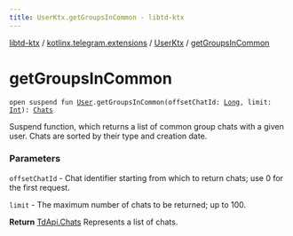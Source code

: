 ```yaml
---
title: UserKtx.getGroupsInCommon - libtd-ktx
---
```


[libtd-ktx](../../index.html) / [kotlinx.telegram.extensions](../index.html) / [UserKtx](index.html) / [getGroupsInCommon](./get-groups-in-common.html)

# getGroupsInCommon

`open suspend fun `[`User`](https://tdlibx.github.io/td/docs/org/drinkless/td/libcore/telegram/TdApi/User.html)`.getGroupsInCommon(offsetChatId: `[`Long`](https://kotlinlang.org/api/latest/jvm/stdlib/kotlin/-long/index.html)`, limit: `[`Int`](https://kotlinlang.org/api/latest/jvm/stdlib/kotlin/-int/index.html)`): `[`Chats`](https://tdlibx.github.io/td/docs/org/drinkless/td/libcore/telegram/TdApi/Chats.html)

Suspend function, which returns a list of common group chats with a given user. Chats are
sorted by their type and creation date.

### Parameters

`offsetChatId` - Chat identifier starting from which to return chats; use 0 for the first
request.

`limit` - The maximum number of chats to be returned; up to 100.

**Return**
[TdApi.Chats](https://tdlibx.github.io/td/docs/org/drinkless/td/libcore/telegram/TdApi/Chats.html) Represents a list of chats.

